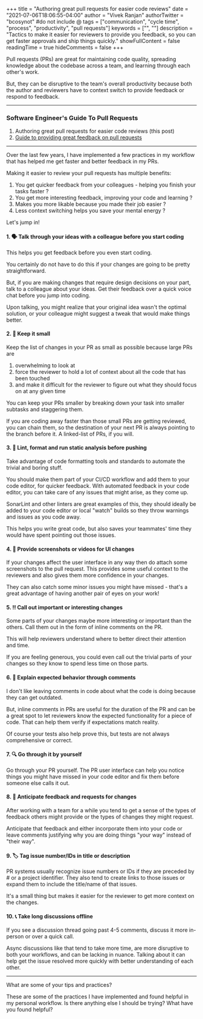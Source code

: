 +++
title = "Authoring great pull requests for easier code reviews"
date = "2021-07-06T18:06:55-04:00"
author = "Vivek Ranjan"
authorTwitter = "bcosynot" #do not include @
tags = ["communication", "cycle time", "process", "productivity", "pull requests"]
keywords = ["", ""]
description = "Tactics to make it easier for reviewers to provide you feedback, so you can get faster approvals and ship things quickly."
showFullContent = false
readingTime = true
hideComments = false
+++

Pull requests (PRs) are great for maintaining code quality, spreading knowledge about the codebase across a team, and
learning through each other's work.

But, they can be disruptive to the team's overall productivity because both the author and reviewers have to context
switch to provide feedback or respond to feedback.

---

### Software Engineer's Guide To Pull Requests
1. Authoring great pull requests for easier code reviews (this post)
2. [Guide to providing great feedback on pull requests](/posts/providing-great-feedback-on-pull-requests)

---

Over the last few years, I have implemented a few practices in my workflow that has helped me get faster and better
feedback in my PRs.

Making it easier to review your pull requests has multiple benefits:
1. You get quicker feedback from your colleagues - helping you finish your tasks faster ?
2. You get more interesting feedback, improving your code and learning ?
3. Makes you more likable because you made their job easier ?
4. Less context switching helps you save your mental energy ?

Let's jump in!

#### 1. 🗣 Talk through your ideas with a colleague before you start coding
This helps you get feedback before you even start coding.

You certainly do not have to do this if your changes are going to be pretty straightforward.

But, if you are making changes that require design decisions on your part, talk to a colleague about your ideas.
Get their feedback over a quick voice chat before you jump into coding.

Upon talking, you might realize that your original idea wasn't the optimal solution, or your colleague might suggest a
tweak that would make things better.


#### 2. 🐜 Keep it small

Keep the list of changes in your PR as small as possible because large PRs are
1. overwhelming to look at
2. force the reviewer to hold a lot of context about all the code that has been touched
3. and make it difficult for the reviewer to figure out what they should focus on at any given time

You can keep your PRs smaller by breaking down your task into smaller subtasks and staggering them.

If you are coding away faster than those small PRs are getting reviewed, you can chain them, so the destination of
your next PR is always pointing to the branch before it. A linked-list of PRs, if you will.

#### 3. 🤖 Lint, format and run static analysis before pushing

Take advantage of code formatting tools and standards to automate the trivial and boring stuff.

You should make them part of your CI/CD workflow and add them to your code editor, for quicker feedback. With automated
feedback in your code editor, you can take care of any issues that might arise, as they come up.

SonarLint and other linters are great examples of this, they should ideally be added to your code editor or local
"watch" builds so they throw warnings and issues as you code away.

This helps you write great code, but also saves your teammates' time they would have spent pointing out those issues.

#### 4. 📸 Provide screenshots or videos for UI changes

If your changes affect the user interface in any way then do attach some screenshots to the pull request. This provides
some useful context to the reviewers and also gives them more confidence in your changes.

They can also catch some minor issues you might have missed - that's a great advantage of having another pair of eyes
on your work!

#### 5. ‼️ Call out important or interesting changes

Some parts of your changes maybe more interesting or important than the others. Call them out in the form of inline
comments on the PR.

This will help reviewers understand where to better direct their attention and time.

If you are feeling generous, you could even call out the trivial parts of your changes so they know to spend less time
on those parts.

#### 6. 💬 Explain expected behavior through comments
I don't like leaving comments in code about what the code is doing because they can get outdated.

But, inline comments in PRs are useful for the duration of the PR and can be a great spot to let reviewers know the
expected functionality for a piece of code. That can help them verify if expectations match reality.

Of course your tests also help prove this, but tests are not always comprehensive or correct.

#### 7. 🔍 Go through it by yourself

Go through your PR yourself. The PR user interface can help you notice things you might have missed in your
code editor and fix them before someone else calls it out.

#### 8. 🔮 Anticipate feedback and requests for changes

After working with a team for a while you tend to get a sense of the types of feedback others might provide or the
types of changes they might request.

Anticipate that feedback and either incorporate them into your code or leave comments justifying why you are doing
things "your way" instead of "their way".

#### 9. 🏷️ Tag issue number/IDs in title or description

PR systems usually recognize issue numbers or IDs if they are preceded by # or a project identifier. They also tend to
create links to those issues or expand them to include the title/name of that issues.

It's a small thing but makes it easier for the reviewer to get more context on the changes.

#### 10. 📞 Take long discussions offline

If you see a discussion thread going past 4-5 comments, discuss it more in-person or over a quick call.

Async discussions like that tend to take more time, are more disruptive to both your workflows, and can be lacking in
nuance. Talking about it can help get the issue resolved more quickly with better understanding of each other.

---

What are some of your tips and practices?

These are some of the practices I have implemented and found helpful in my personal workflow.
Is there anything else I should be trying? What have you found helpful?

